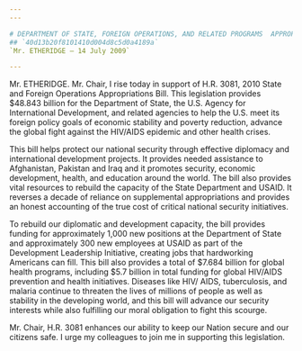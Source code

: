 ```yaml
---
---

# DEPARTMENT OF STATE, FOREIGN OPERATIONS, AND RELATED PROGRAMS  APPROPRIATIONS ACT, 2010
## `40d13b20f8101410d004d8c5d0a4189a`
`Mr. ETHERIDGE — 14 July 2009`

---
```



Mr. ETHERIDGE. Mr. Chair, I rise today in support of H.R. 3081, 2010 
State and Foreign Operations Appropriations Bill. This legislation 
provides $48.843 billion for the Department of State, the U.S. Agency 
for International Development, and related agencies to help the U.S. 
meet its foreign policy goals of economic stability and poverty 
reduction, advance the global fight against the HIV/AIDS epidemic and 
other health crises.

This bill helps protect our national security through effective 
diplomacy and international development projects. It provides needed 
assistance to Afghanistan, Pakistan and Iraq and it promotes security, 
economic development, health, and education around the world. The bill 
also provides vital resources to rebuild the capacity of the State 
Department and USAID. It reverses a decade of reliance on supplemental 
appropriations and provides an honest accounting of the true cost of 
critical national security initiatives.

To rebuild our diplomatic and development capacity, the bill provides 
funding for approximately 1,000 new positions at the Department of 
State and approximately 300 new employees at USAID as part of the 
Development Leadership Initiative, creating jobs that hardworking 
Americans can fill. This bill also provides a total of $7.684 billion 
for global health programs, including $5.7 billion in total funding for 
global HIV/AIDS prevention and health initiatives. Diseases like HIV/
AIDS, tuberculosis, and malaria continue to threaten the lives of 
millions of people as well as stability in the developing world, and 
this bill will advance our security interests while also fulfilling our 
moral obligation to fight this scourge.

Mr. Chair, H.R. 3081 enhances our ability to keep our Nation secure 
and our citizens safe. I urge my colleagues to join me in supporting 
this legislation.
